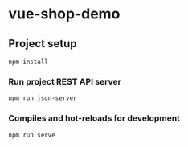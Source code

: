 # vue-shop-demo

## Project setup
```
npm install
```

### Run project REST API server
```
npm run json-server
```

### Compiles and hot-reloads for development
```
npm run serve
```

